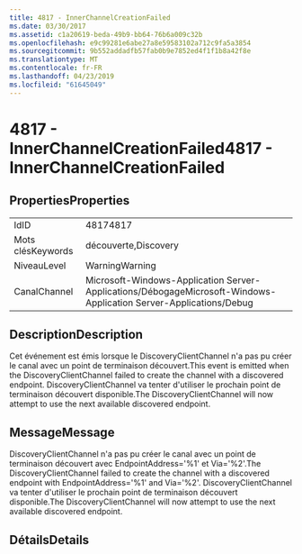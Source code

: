 ```yaml
---
title: 4817 - InnerChannelCreationFailed
ms.date: 03/30/2017
ms.assetid: c1a20619-beda-49b9-bb64-76b6a009c32b
ms.openlocfilehash: e9c99281e6abe27a8e59583102a712c9fa5a3854
ms.sourcegitcommit: 9b552addadfb57fab0b9e7852ed4f1f1b8a42f8e
ms.translationtype: MT
ms.contentlocale: fr-FR
ms.lasthandoff: 04/23/2019
ms.locfileid: "61645049"
---
```

# <a name="4817---innerchannelcreationfailed"></a><span data-ttu-id="36aa7-102">4817 - InnerChannelCreationFailed</span><span class="sxs-lookup"><span data-stu-id="36aa7-102">4817 - InnerChannelCreationFailed</span></span>
## <a name="properties"></a><span data-ttu-id="36aa7-103">Properties</span><span class="sxs-lookup"><span data-stu-id="36aa7-103">Properties</span></span>  
  
|||  
|-|-|  
|<span data-ttu-id="36aa7-104">Id</span><span class="sxs-lookup"><span data-stu-id="36aa7-104">ID</span></span>|<span data-ttu-id="36aa7-105">4817</span><span class="sxs-lookup"><span data-stu-id="36aa7-105">4817</span></span>|  
|<span data-ttu-id="36aa7-106">Mots clés</span><span class="sxs-lookup"><span data-stu-id="36aa7-106">Keywords</span></span>|<span data-ttu-id="36aa7-107">découverte,</span><span class="sxs-lookup"><span data-stu-id="36aa7-107">Discovery</span></span>|  
|<span data-ttu-id="36aa7-108">Niveau</span><span class="sxs-lookup"><span data-stu-id="36aa7-108">Level</span></span>|<span data-ttu-id="36aa7-109">Warning</span><span class="sxs-lookup"><span data-stu-id="36aa7-109">Warning</span></span>|  
|<span data-ttu-id="36aa7-110">Canal</span><span class="sxs-lookup"><span data-stu-id="36aa7-110">Channel</span></span>|<span data-ttu-id="36aa7-111">Microsoft-Windows-Application Server-Applications/Débogage</span><span class="sxs-lookup"><span data-stu-id="36aa7-111">Microsoft-Windows-Application Server-Applications/Debug</span></span>|  
  
## <a name="description"></a><span data-ttu-id="36aa7-112">Description</span><span class="sxs-lookup"><span data-stu-id="36aa7-112">Description</span></span>  
 <span data-ttu-id="36aa7-113">Cet événement est émis lorsque le DiscoveryClientChannel n'a pas pu créer le canal avec un point de terminaison découvert.</span><span class="sxs-lookup"><span data-stu-id="36aa7-113">This event is emitted when the DiscoveryClientChannel failed to create the channel with a discovered endpoint.</span></span> <span data-ttu-id="36aa7-114">DiscoveryClientChannel va tenter d'utiliser le prochain point de terminaison découvert disponible.</span><span class="sxs-lookup"><span data-stu-id="36aa7-114">The DiscoveryClientChannel will now attempt to use the next available discovered endpoint.</span></span>  
  
## <a name="message"></a><span data-ttu-id="36aa7-115">Message</span><span class="sxs-lookup"><span data-stu-id="36aa7-115">Message</span></span>  
 <span data-ttu-id="36aa7-116">DiscoveryClientChannel n'a pas pu créer le canal avec un point de terminaison découvert avec EndpointAddress='%1' et Via='%2'.</span><span class="sxs-lookup"><span data-stu-id="36aa7-116">The DiscoveryClientChannel failed to create the channel with a discovered endpoint with EndpointAddress='%1' and Via='%2'.</span></span> <span data-ttu-id="36aa7-117">DiscoveryClientChannel va tenter d'utiliser le prochain point de terminaison découvert disponible.</span><span class="sxs-lookup"><span data-stu-id="36aa7-117">The DiscoveryClientChannel will now attempt to use the next available discovered endpoint.</span></span>  
  
## <a name="details"></a><span data-ttu-id="36aa7-118">Détails</span><span class="sxs-lookup"><span data-stu-id="36aa7-118">Details</span></span>
